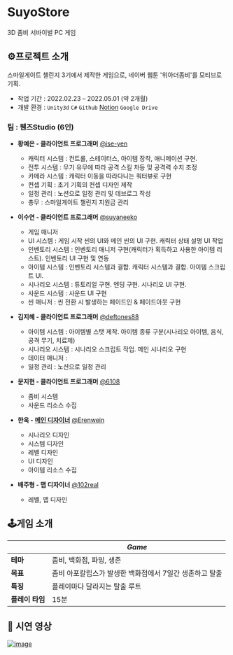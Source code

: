 # SuyoStore
3D 좀비 서바이벌 PC 게임

## ⚙프로젝트 소개
스마일게이트 챌린지 3기에서 제작한 게임으로, 네이버 웹툰 '위아더좀비'를 모티브로 기획.

- 작업 기간 : 2022.02.23 – 2022.05.01 (약 2개월)
- 개발 환경 : `Unity3d` `C#` `Github` [Notion](https://noisy-accordion-367.notion.site/PM-ad7f014134a34030a3727526149fced4) `Google Drive`

###  팀 : 웬즈Studio (6인)

- **황예은 - 클라이언트 프로그래머**
[@ise-yen](https://github.com/ise-yen)
  - 캐릭터 시스템 : 컨트롤, 스테이터스, 아이템 장착, 애니메이션 구현.
  - 전투 시스템 : 무기 유무에 따라 공격 스킬 차등 및 공격력 수치 조정
  - 카메라 시스템 : 캐릭터 이동을 따라다니는 쿼터뷰로 구현
  - 컨셉 기획 : 초기 기획의 컨셉 디자인 제작
  - 일정 관리 : 노션으로 일정 관리 및 데브로그 작성
  - 총무 : 스마일게이트 챌린지 지원금 관리

- **이수연 - 클라이언트 프로그래머**
[@suyaneeko](https://github.com/suyaneeko)
  - 게임 매니저
  - UI 시스템 : 게임 시작 씬의 UI와 메인 씬의 UI 구현. 캐릭터 상태 설명 UI 작업
  - 인벤토리 시스템 : 인벤토리 매니저 구현(캐릭터가 획득하고 사용한 아이템 리스트). 인벤토리 UI 구현 및 연동
  - 아이템 시스템 :  인벤토리 시스템과 결합. 캐릭터 시스템과 결합. 아이템 스크립트 UI.
  - 시나리오 시스템 : 튜토리얼 구현. 엔딩 구현. 시나리오 UI 구현. 
  - 사운드 시스템 : 사운드 UI 구현
  - 씬 매니저 : 씬 전환 시 발생하는 페이드인 & 페이드아웃 구현

- **김지혜 - 클라이언트 프로그래머**
[@deftones88](https://github.com/deftones88)
  - 아이템 시스템 : 아이템별 스탯 제작. 아이템 종류 구분(시나리오 아이템, 음식, 공격 무기, 치료제)
  - 시나리오 시스템 : 시나리오 스크립트 작업. 메인 시나리오 구현
  - 데이터 매니저 : 
  - 일정 관리 : 노션으로 일정 관리
  
- **문지현 - 클라이언트 프로그래머**
[@6108](https://github.com/6108)
  - 좀비 시스템
  - 사운드 리소스 수집

- **한욱 - [메인 디자이너](https://docs.google.com/document/d/1-_kvZj1Ez5WzZ8CLhVG3Fj3g6KVcAhZd/edit?usp=sharing&ouid=109628991358854797821&rtpof=true&sd=true)**
[@Erenwein](https://github.com/Erenwein)
  - 시나리오 디자인
  - 시스템 디자인
  - 레벨 디자인
  - UI 디자인
  - 아이템 리소스 수집

- **배주형 - 맵 디자이너**
[@102real](https://github.com/102real)
  - 레벨, 맵 디자인
  

## 🕹게임 소개
||*Game*|
|--|--|
|**테마**|좀비, 백화점, 파밍, 생존|
|**목표**|좀비 아포칼립스가 발생한 백화점에서 7일간 생존하고 탈출|
|**특징**|플레이마다 달라지는 탈출 루트|
|**플레이 타임**|15분|


## 🎥 시연 영상
[![image](https://user-images.githubusercontent.com/66158433/168473954-bcca963f-a7ad-4c5f-a47d-0e493db6c423.png)](https://youtu.be/jyFTkEXTauY)
